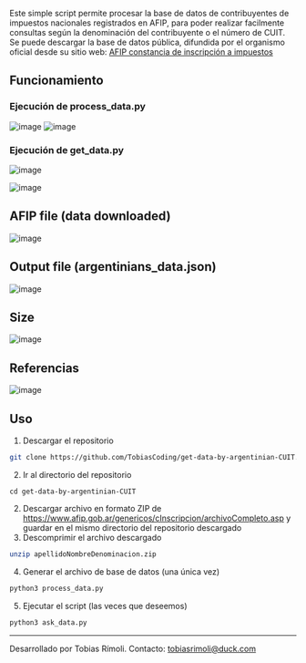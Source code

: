 Este simple script permite procesar la base de datos de contribuyentes de impuestos nacionales registrados en AFIP, para poder realizar facilmente consultas según la denominación del contribuyente o el número de CUIT.
Se puede descargar la base de datos pública, difundida por el organismo oficial desde su sitio web: [AFIP constancia de inscripción a impuestos](https://www.afip.gob.ar/genericos/cInscripcion/archivoCompleto.asp)

## Funcionamiento

### Ejecución de process_data.py
![image](https://github.com/user-attachments/assets/8ff88475-ed06-4af3-80b2-4d81bd6b8dc2)
![image](https://github.com/user-attachments/assets/ac8e71f1-04b5-4417-89ee-d3d94b860424)

### Ejecución de get_data.py

![image](https://github.com/user-attachments/assets/9629ad01-1312-4d00-975a-90fd333ce969)

![image](https://github.com/user-attachments/assets/b83ba589-955c-4a3c-88e6-603f07a6a3a4)


## AFIP file (data downloaded)

![image](https://github.com/user-attachments/assets/ee1f0ba3-07c0-4d71-a2c1-d894bed09d2b)


## Output file (argentinians_data.json)

![image](https://github.com/user-attachments/assets/257d26bc-7722-4d42-a1d1-8a3ba9774eae)


## Size

![image](https://github.com/user-attachments/assets/5ca500ef-43ff-49c6-be46-cdd75b37ff6b)

## Referencias
![image](https://github.com/user-attachments/assets/7a381ca3-afa3-44a4-86d6-bdfca5a048bf)

## Uso
1. Descargar el repositorio
```bash
git clone https://github.com/TobiasCoding/get-data-by-argentinian-CUIT.git
```
2. Ir al directorio del repositorio
```
cd get-data-by-argentinian-CUIT
```
2. Descargar archivo en formato ZIP de https://www.afip.gob.ar/genericos/cInscripcion/archivoCompleto.asp y guardar en el mismo directorio del repositorio descargado
3. Descomprimir el archivo descargado
```bash
unzip apellidoNombreDenominacion.zip
```
4. Generar el archivo de base de datos (una única vez)
```bash
python3 process_data.py
```
5. Ejecutar el script (las veces que deseemos)
```bash
python3 ask_data.py
```
---

Desarrollado por Tobias Rímoli.
Contacto: tobiasrimoli@duck.com
